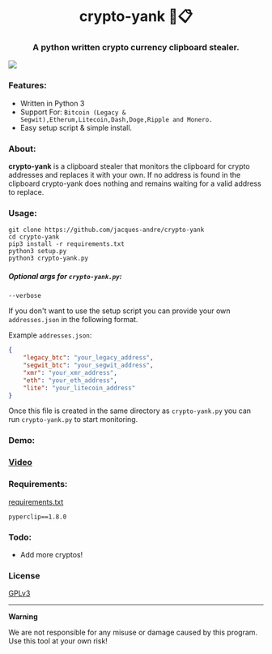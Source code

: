 <h1 align='center'>crypto-yank 🏦📋</h1>
<h3 align='center'>A python written crypto currency clipboard stealer.</h3>

<img src='.github/out.gif'></img>

### Features:

* Written in Python 3
* Support For: `Bitcoin (Legacy & Segwit),Etherum,Litecoin,Dash,Doge,Ripple and Monero.`
* Easy setup script & simple install.

### About:

**crypto-yank** is a clipboard stealer that monitors the clipboard for crypto addresses and replaces it with your own. If no address is found in the clipboard crypto-yank does nothing and remains waiting for a valid address to replace.

### Usage:

```shell
git clone https://github.com/jacques-andre/crypto-yank
cd crypto-yank
pip3 install -r requirements.txt 
python3 setup.py 
python3 crypto-yank.py
```
##### Optional args for `crypto-yank.py`:

```
--verbose 
```

If you don't want to use the setup script you can provide your own `addresses.json` in the following format.

Example `addresses.json`:

```json
{
    "legacy_btc": "your_legacy_address",
    "segwit_btc": "your_segwit_address",
    "xmr": "your_xmr_address",
    "eth": "your_eth_address",
    "lite": "your_litecoin_address"
}
```
Once this file is created in the same directory as `crypto-yank.py` you can run `crypto-yank.py` to start monitoring.

### Demo:

### [Video](https://vimeo.com/437961025)

### Requirements:

[requirements.txt](https://github.com/jacques-andre/crypto-yank/blob/master/requirements.txt)

```
pyperclip==1.8.0
```

### Todo:
- Add more cryptos!

### License
[GPLv3](https://github.com/jacques-andre/crypto-yank/blob/master/LICENSE)
<hr>

**Warning**

We are not responsible for any misuse or damage caused by this program. Use this tool at your own risk!

